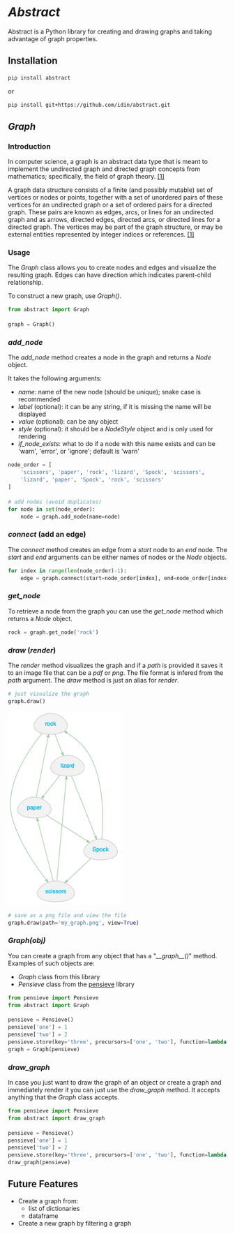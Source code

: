 # *Abstract*
Abstract is a Python library for creating and drawing graphs 
and taking advantage of graph properties.

## Installation

```bash
pip install abstract
```
or
```bash
pip install git+https://github.com/idin/abstract.git
```

## *Graph*

### Introduction
In computer science, a graph is an abstract data type that 
is meant to implement the undirected graph and directed graph 
concepts from mathematics; specifically, the field of graph theory. 
[[1]](https://en.wikipedia.org/wiki/Graph_(abstract_data_type))

A graph data structure consists of a finite (and possibly mutable) 
set of vertices or nodes or points, together with a set of 
unordered pairs of these vertices for an undirected graph or 
a set of ordered pairs for a directed graph. These pairs are known 
as edges, arcs, or lines for an undirected graph and as arrows, 
directed edges, directed arcs, or directed lines for a directed graph. 
The vertices may be part of the graph structure, or may be external 
entities represented by integer indices or references. 
[[1]](https://en.wikipedia.org/wiki/Graph_(abstract_data_type))



### Usage
The *Graph* class allows you to create nodes and edges and 
visualize the resulting graph. Edges can have direction which
indicates parent-child relationship.

To construct a new graph, use *Graph()*.
```python
from abstract import Graph

graph = Graph()
```

### *add_node*
The *add_node* method creates a node in the graph 
and returns a *Node* object. 

It takes the following arguments:
* *name*: name of the new node (should be unique); snake case is recommended
* *label* (optional): it can be any string, if it is missing the name will be displayed
* *value* (optional): can be any object
* *style* (optional): it should be a *NodeStyle* object and is only used for rendering
* *if_node_exists*: what to do if a node with this name exists 
and can be 'warn', 'error', or 'ignore'; default is 'warn'


```python
node_order = [
    'scissors', 'paper', 'rock', 'lizard', 'Spock', 'scissors',
    'lizard', 'paper', 'Spock', 'rock', 'scissors'
]

# add nodes (avoid duplicates)
for node in set(node_order):
    node = graph.add_node(name=node)
```

### *connect* (add an edge)
The *connect* method creates an edge from a *start* node to an *end* node. 
The *start* and *end* arguments can be either names of nodes or the *Node* objects.

```python
for index in range(len(node_order)-1):
    edge = graph.connect(start=node_order[index], end=node_order[index+1])
```

### *get_node*
To retrieve a node from the graph you can use the *get_node* method 
which returns a *Node* object.
```python
rock = graph.get_node('rock')
```

### *draw* (*render*)
The *render* method visualizes the graph and if a *path* is provided it saves it
to an image file that can be a *pdf* or *png*. The file format is infered from 
the *path* argument. The *draw* method is just an alias for *render*.

```python
# just visualize the graph
graph.draw()
```
![image of the graph](https://raw.githubusercontent.com/idin/abstract/master/pictures/rock_paper.png)


```python
# save as a png file and view the file
graph.draw(path='my_graph.png', view=True)

```

### *Graph(obj)*
You can create a graph from any object that has a "*\_\_graph\_\_()*" method. 
Examples of such objects are: 
* *Graph* class from this library
* *Pensieve* class from the [pensieve](https://pypi.org/project/pensieve/) library

```python
from pensieve import Pensieve
from abstract import Graph

pensieve = Pensieve()
pensieve['one'] = 1
pensieve['two'] = 2
pensieve.store(key='three', precursors=['one', 'two'], function=lambda x: x['one'] + x['two'])
graph = Graph(pensieve)
```

### *draw_graph*
In case you just want to draw the graph of an object or create a graph and immediately render it
you can just use the *draw_graph* method. It accepts anything that the *Graph* class accepts.

```python
from pensieve import Pensieve
from abstract import draw_graph

pensieve = Pensieve()
pensieve['one'] = 1
pensieve['two'] = 2
pensieve.store(key='three', precursors=['one', 'two'], function=lambda x: x['one'] + x['two'])
draw_graph(pensieve)
```


## Future Features

* Create a graph from:
  * list of dictionaries
  * dataframe
* Create a new graph by filtering a graph
